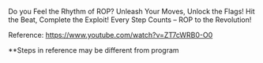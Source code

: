 Do you Feel the Rhythm of ROP? Unleash Your Moves, Unlock the Flags!
Hit the Beat, Complete the Exploit! Every Step Counts – ROP to the Revolution!

Reference:
https://www.youtube.com/watch?v=ZT7cWRB0-O0

**Steps in reference  may be different from program 



